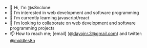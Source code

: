 - 👋 Hi, I’m @s8nclone
- 👀 I’m interested in web development and software programming
- 🌱 I’m currently learning javascript/react
- 💞️ I’m looking to collaborate on web development and software programming projects
- 📫 How to reach me; [email] (@dayojnr.3@gmail.com) and twitter: [@middles8n](https://twitter.com/middles8n)

<!---
s8nclone/s8nclone is a ✨ special ✨ repository because its `README.md` (this file) appears on your GitHub profile.
You can click the Preview link to take a look at your changes.
--->
